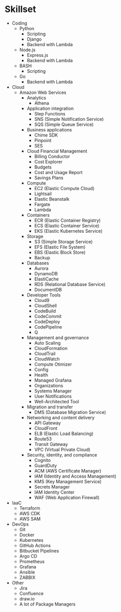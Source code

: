 # Skillset

* Coding
    * Python
        * Scripting
        * Django
        * Backend with Lambda
    * Node.js
        * Express.js
        * Backend with Lambda
    * BASH
        * Scripting
    * Go
        * Backend with Lambda
* Cloud
    * Amazon Web Services
        * Analytics
            * Athena
        * Application integration
            * Step Functions
            * SNS (Simple Notification Service)
            * SQS (Simple Queue Service)
        * Business applications
            * Chime SDK
            * Pinpoint
            * SES
        * Cloud Financial Management
            * Billing Conductor
            * Cost Explorer
            * Budgets
            * Cost and Usage Report
            * Savings Plans
        * Compute
            * EC2 (Elastic Compute Cloud)
            * Lightsail
            * Elastic Beanstalk
            * Fargate
            * Lambda
        * Containers
            * ECR (Elastic Container Registry)
            * ECS (Elastic Container Service)
            * EKS (Elastic Kubernetes Service)
        * Storage
            * S3 (Simple Storage Service)
            * EFS (Elastic File System)
            * EBS (Elastic Block Store)
            * Backup
        * Databases
            * Aurora
            * DynamoDB
            * ElastiCache
            * RDS (Relational Database Service)
            * DocumentDB
        * Developer Tools
            * Cloud9
            * CloudShell
            * CodeBuild
            * CodeCommit
            * CodeDeploy
            * CodePipeline
            * Q
        * Management and governance
            * Auto Scaling
            * CloudFormation
            * CloudTrail
            * CloudWatch
            * Compute Otimizer
            * Config
            * Health
            * Managed Grafana
            * Organizations
            * Systems Manager
            * User Notifications
            * Well-Architected Tool
        * Migration and transfer
            * DMS (Database Migration Service)
        * Networking and content delivery
            * API Gateway
            * CloudFront
            * ELB (Elastic Load Balancing)
            * Route53
            * Transit Gateway
            * VPC (Virtual Private Cloud)
        * Security, identity, and compliance
            * Cognito
            * GuardDuty
            * ACM (AWS Certificate Manager)
            * IAM (Identity and Access Management)
            * KMS (Key Management Service)
            * Secrets Manager
            * IAM Identity Center
            * WAF (Web Application Firewall)
* IaaC
    * Terraform
    * AWS CDK
    * AWS SAM
* DevOps
    * Git
    * Docker
    * Kubernetes
    * GitHub Actions
    * Bitbucket Pipelines
    * Argo CD
    * Prometheus
    * Grafana
    * Ansible
    * ZABBIX
* Other
    * Jira
    * Confluence
    * draw.io
    * A lot of Package Managers